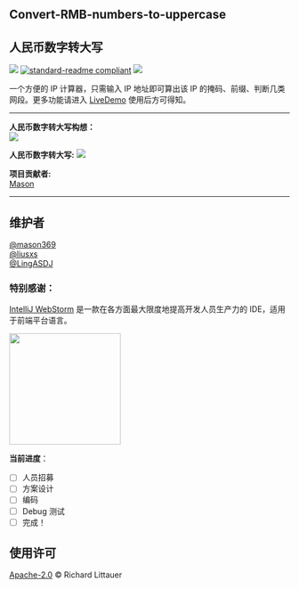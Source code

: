 ## Convert-RMB-numbers-to-uppercase

## 人民币数字转大写

![](https://img.shields.io/badge/%E7%8A%B6%E6%80%81-%E5%B0%B1%E7%BB%AA-critical)
[![standard-readme compliant](https://img.shields.io/badge/readme%20style-standard-brightgreen.svg?style=flat-square)](https://github.com/RichardLitt/standard-readme)
[![](https://img.shields.io/crates/l/s)](https://img.shields.io/crates/l/s)

一个方便的 IP 计算器，只需输入 IP 地址即可算出该 IP 的掩码、前缀、判断几类网段。更多功能请进入 [LiveDemo](https://school-of-website-engineering.github.io/Convert-RMB-numbers-to-uppercase/index.html) 使用后方可得知。

---

**人民币数字转大写构想：**  
<img src="https://school-of-website-engineering.github.io/Convert-RMB-numbers-to-uppercase/img/1.png">

**人民币数字转大写:**
<img src="https://school-of-website-engineering.github.io/Convert-RMB-numbers-to-uppercase/img/2.png">

**项目贡献者:**  
[Mason](https://github.com/mason369)

---

## 维护者

[@mason369](https://github.com/mason369)  
[@liusxs](https://github.com/liusxs)  
[@LingASDJ](https://github.com/LingASDJ)

### 特别感谢：

[IntelliJ WebStorm](https://zh.wikipedia.org/zh-hans/IntelliJ_IDEA) 是一款在各方面最大限度地提高开发人员生产力的 IDE，适用于前端平台语言。

<img src="https://resources.jetbrains.com/storage/products/company/brand/logos/WebStorm_icon.png?_gl=1*10616q8*_ga*MTEwMzE4MDQwOS4xNjU0NzQ0NjIw*_ga_9J976DJZ68*MTY1NTA5NzcyOC4yLjEuMTY1NTA5ODE3Ni42MA..&_ga=2.237879491.294686240.1655097729-1103180409.1654744620" width="200"/>

**当前进度**：

- [ ] 人员招募
- [ ] 方案设计
- [ ] 编码
- [ ] Debug 测试
- [ ] 完成！

## 使用许可

[Apache-2.0](LICENSE) © Richard Littauer
